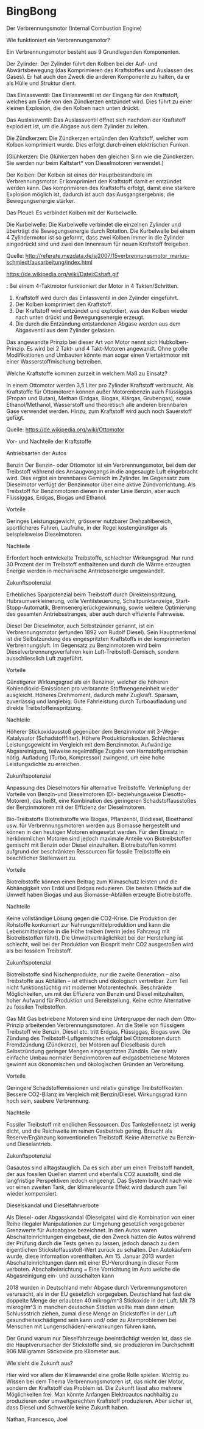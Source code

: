 # BingBong
Der Verbrennungsmotor (Internal Combustion Engine)

Wie funktioniert ein Verbrennungsmotor?

Ein Verbrennungsmotor besteht aus 9 Grundlegenden Komponenten.

Der Zylinder: Der Zylinder führt den Kolben bei der Auf- und Abwärtsbewegung (das Komprimieren des Kraftstoffes und Auslassen des Gases). Er hat auch den Zweck die anderen Komponente zu halten, da er als Hülle und Struktur dient.

Das Einlassventil: Das Einlassventil ist der Eingang für den Kraftstoff, welches am Ende von den Zündkerzen entzündet wird. Dies führt zu einer kleinen Explosion, die den Kolben nach unten drückt.

Das Auslassventil: Das Auslassventil öffnet sich nachdem der Kraftstoff explodiert ist, um die Abgase aus dem Zylinder zu leiten.

Die Zündkerzen: Die Zündkerzen entzünden den Kraftstoff, welcher vom Kolben komprimiert wurde.
Dies erfolgt durch einen elektrischen Funken.

(Glühkerzen: Die Glühkerzen haben den gleichen Sinn wie die Zündkerzen. Sie werden nur beim Kaltstart* von Dieselmotoren verwendet.) 

Der Kolben: Der Kolben ist eines der Hauptbestandteile im Verbrennungsmotor. Er komprimiert den Kraftstoff damit er entzündet werden kann. Das komprimieren des Kraftstoffs erfolgt, damit eine stärkere Explosion möglich ist, dadurch ist auch das Ausgangsergebnis, die Bewegungsenergie stärker.

Das Pleuel: Es verbindet Kolben mit der Kurbelwelle. 

Die Kurbelwelle: Die Kurbelwelle verbindet die einzelnen Zylinder und überträgt die Bewegungsenergie durch Rotation. Die Kurbelwelle bei einem 4 Zylindermotor ist so geformt, dass zwei Kolben immer in die Zylinder eingedrückt sind und zwei den Innenraum für neuen Kraftstoff freigeben.

Quelle: http://referate.mezdata.de/sj2007/15verbrennungsmotor_marius-schmiedt/ausarbeitung/index.html

https://de.wikipedia.org/wiki/Datei:Cshaft.gif

: 
Bei einem 4-Taktmotor funktioniert der Motor in 4 Takten/Schritten.
1.	Kraftstoff wird durch das Einlassventil in den Zylinder eingeführt.
2.	Der Kolben komprimiert den Kraftstoff.
3.	Der Kraftstoff wird entzündet und explodiert, was den Kolben wieder nach unten drückt und Bewegungsenergie erzeugt.
4.	Die durch die Entzündung entstandenen Abgase werden aus dem Abgasventil aus dem Zylinder gelassen.

Das angewandte Prinzip bei dieser Art von Motor nennt sich Hubkolben-Prinzip. Es wird bei 2 Takt- und 4 Takt-Motoren angewandt. Ohne große Modifikationen und Umbauten könnte man sogar einen Viertaktmotor mit einer Wasserstoffmischung betreiben.

Welche Kraftstoffe kommen zurzeit in welchem Maß zu Einsatz?

In einem Ottomotor werden 3,5 Liter pro Zylinder Kraftstoff verbraucht. 
Als Kraftstoffe für Ottomotoren können außer Motorenbenzin auch Flüssiggas (Propan und Butan), Methan (Erdgas, Biogas, Klärgas, Grubengas), sowie Ethanol/Methanol, Wasserstoff und theoretisch alle anderen brennbaren Gase verwendet werden.
Hinzu, zum Kraftstoff wird auch noch Sauerstoff gefügt.  

Quelle: https://de.wikipedia.org/wiki/Ottomotor

Vor- und Nachteile der Kraftstoffe

Antriebsarten der Autos

Benzin
Der Benzin- oder Ottomotor ist ein Verbrennungsmotor, bei dem der Treibstoff während des Ansaugvorgangs in die angesaugte Luft eingebracht wird. Dies ergibt ein brennbares Gemisch im Zylinder. Im Gegensatz zum Dieselmotor verfügt der Benzinmotor über eine aktive Zündvorrichtung. Als Treibstoff für Benzinmotoren dienen in erster Linie Benzin, aber auch Flüssiggas, Erdgas, Biogas und Ethanol.

Vorteile

Geringes Leistungsgewicht, grösserer nutzbarer Drehzahlbereich, sportlicheres Fahren, Laufruhe, in der Regel kostengünstiger als beispielsweise Dieselmotoren.

Nachteile

Erfordert hoch entwickelte Treibstoffe, schlechter Wirkungsgrad. Nur rund 30 Prozent der im Treibstoff enthaltenen und durch die Wärme erzeugten Energie werden in mechanische Antriebsenergie umgewandelt.

Zukunftspotenzial

Erhebliches Sparpotenzial beim Treibstoff durch Direkteinspritzung, Hubraumverkleinerung, volle Ventilsteuerung, Schaltpunktanzeige, Start-Stopp-Automatik, Bremsenergierückgewinnung, sowie weitere Optimierung des gesamten Antriebsstranges, aber auch durch effiziente Fahrweise.

Diesel
Der Dieselmotor, auch Selbstzünder genannt, ist ein Verbrennungsmotor (erfunden 1892 von Rudolf Diesel). Sein Hauptmerkmal ist die Selbstzündung des eingespritzten Kraftstoffs in der komprimierten Verbrennungsluft. Im Gegensatz zu Benzinmotoren wird beim Dieselverbrennungsverfahren kein Luft-Treibstoff-Gemisch, sondern ausschliesslich Luft zugeführt.

Vorteile

Günstigerer Wirkungsgrad als ein Benziner, welcher die höheren Kohlendioxid-Emissionen pro verbrannte Stoffmengeneinheit wieder ausgleicht. Höheres Drehmoment, dadurch mehr Zugkraft. Sparsam, zuverlässig und langlebig. Gute Fahrleistung durch Turboaufladung und direkte Treibstoffeinspritzung.

Nachteile

Höherer Stickoxidausstoß gegenüber dem Benzinmotor mit 3-Wege-Katalysator (Schadstofffilter). Höhere Produktionskosten. Schlechteres Leistungsgewicht im Vergleich mit dem Benzinmotor. Aufwändige Abgasreinigung, teilweise regelmäßige Zugabe von Harnstoffgemischen nötig. Aufladung (Turbo, Kompressor) zwingend, um eine hohe Leistungsdichte zu erreichen.

Zukunftspotenzial

Anpassung des Dieselmotors für alternative Treibstoffe. Verknüpfung der Vorteile von Benzin-und Dieselmotoren (DI- beziehungsweise Diesotto-Motoren), das heißt, eine Kombination des geringeren Schadstoffausstoßes der Benzinmotoren mit der Effizienz der Dieselmotoren.

Bio-Treibstoffe
Biotreibstoffe wie Biogas, Pflanzenöl, Biodiesel, Bioethanol usw. für Verbrennungsmotoren werden aus Biomasse hergestellt und können in den heutigen Motoren eingesetzt werden. Für den Einsatz in herkömmlichen Motoren sind jedoch maximale Anteile von Biotreibstoffen gemischt mit Benzin oder Diesel einzuhalten. Biotreibstoffen kommt aufgrund der beschränkten Ressourcen für fossile Treibstoffe ein beachtlicher Stellenwert zu.

Vorteile

Biotreibstoffe können einen Beitrag zum Klimaschutz leisten und die Abhängigkeit von Erdöl und Erdgas reduzieren. Die besten Effekte auf die Umwelt haben Biogas und aus Biomasse-Abfällen erzeugte Biotreibstoffe.

Nachteile

Keine vollständige Lösung gegen die CO2-Krise. Die Produktion der Rohstoffe konkurriert zur Nahrungsmittelproduktion und kann die Lebensmittelpreise in die Höhe treiben (wenn jedes Fahrzeug mit Biotreibstoffen fährt). Die Umweltverträglichkeit bei der Herstellung ist schlecht, weil bei der Produktion von Biosprit mehr CO2 ausgestoßen wird als bei fossilem Treibstoff.

Zukunftspotenzial

Biotreibstoffe sind Nischenprodukte, nur die zweite Generation – also Treibstoffe aus Abfällen – ist ethisch und ökologisch vertretbar. Zum Teil nicht funktionstüchtig mit moderner Motorentechnik. Beschränkte Möglichkeiten, um mit der Effizienz von Benzin und Diesel mitzuhalten, hoher Aufwand für Produktion und Bereitstellung. Keine echte Alternative zu fossilen Treibstoffen.

Gas
Mit Gas betriebene Motoren sind eine Untergruppe der nach dem Otto-Prinzip arbeitenden Verbrennungsmotoren. An die Stelle von flüssigem Treibstoff wie Benzin, Diesel etc. tritt Erdgas, Flüssiggas, Biogas usw. Die Zündung des Treibstoff-Luftgemisches erfolgt bei Ottomotoren durch Fremdzündung (Zündkerze), bei Motoren auf Dieselbasis durch Selbstzündung geringer Mengen eingespritzten Zündöls. Der relativ einfache Umbau normaler Benzinmotoren auf erdgasbetriebene Motoren gewinnt aus ökonomischen und ökologischen Gründen an Verbreitung. 

Vorteile

Geringere Schadstoffemissionen und relativ günstige Treibstoffkosten. Bessere CO2-Bilanz im Vergleich mit Benzin/Diesel. Wirkungsgrad kann hoch sein, saubere Verbrennung.

Nachteile

Fossiler Treibstoff mit endlichen Ressourcen. Das Tankstellennetz ist wenig dicht, und die Reichweite im reinen Gasbetrieb gering. Braucht als Reserve/Ergänzung konventionellen Treibstoff. Keine  Alternative zu Benzin- und Dieselantrieb.

Zukunftspotenzial

Gasautos sind alltagstauglich. Da es sich aber um einen Treibstoff handelt, der aus fossilen Quellen stammt und ebenfalls CO2 ausstoßt, sind die langfristige Perspektiven jedoch eingeengt. Das System braucht nach wie vor einen zweiten Tank, der klimarelevante Effekt wird dadurch zum Teil wieder kompensiert.



Dieselskandal und Dieselfahrverbote

Als Diesel- oder Abgasskandal (Dieselgate) wird die Kombination von einer Reihe illegaler Manipulationen zur Umgehung gesetzlich vorgegebener Grenzwerte für Autoabgase bezeichnet.
In den Autos waren Abschalteinrichtungen eingebaut, die den Zweck hatten die Autos während der Prüfung durch die Tests gehen zu lassen, jedoch danach zu dem eigentlichen Stickstoffausstoß-Wert zurück zu schalten. Den Autokäufern wurde, diese Information vorenthalten.
Am 15. Januar 2013 wurden Abschalteinrichtungen dann mit einer EU-Verordnung in dieser Form verboten.
Abschalteinrichtung = Eine Vorrichtung im Auto welche die Abgasreinigung ein- und ausschalten kann

2018 wurden in Deutschland mehr Abgase durch Verbrennungsmotoren verursacht, als in der EU gesetzlich vorgegeben. Deutschland hat fast die doppelte Menge der erlaubten 40 mikrog/m^3 Stickoxide in der Luft. Mit 78 mikrog/m^3 in manchen deutschen Städten wollte man dann einen Schlussstrich ziehen, zumal diese Menge an Stickstoffen in der Luft gesundheitsschädigend sein kann und/ oder zu Atemproblemen bei Menschen mit Lungenschäden/-erkrankungen führen kann. 

Der Grund warum nur Dieselfahrzeuge beeinträchtigt werden ist, dass sie die Hauptverursacher der Stickstoffe sind, sie produzieren im Durchschnitt 906 Milligramm Stickoxide pro Kilometer aus. 



Wie sieht die Zukunft aus?

Hier wird vor allem der Klimawandel eine große Rolle spielen.
Wichtig zu Wissen bei dem Thema Verbrennungsmotoren ist, das nicht der Motor, sondern der Kraftstoff das Problem ist.
Die Zukunft lässt also mehrere Möglichkeiten frei. Man könnte Anfangen Elektroautos nachhaltig zu produzieren oder umweltgerechten Kraftstoff produzieren. Aber sicher ist, dass Diesel und Schweröle keine Zukunft haben.


 
 Nathan, Francesco, Joel
